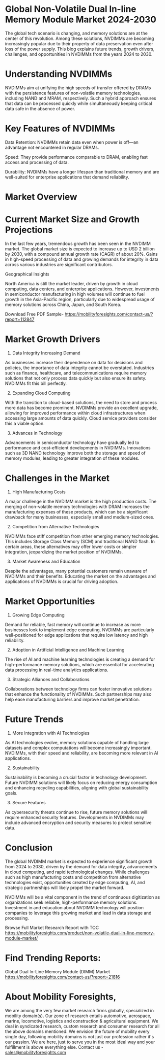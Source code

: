 # Global Non-Volatile Dual In-line Memory Module Market 2024-2030

The global tech scenario is changing, and memory solutions are at the center of this revolution. Among these solutions, NVDIMMs are becoming increasingly popular due to their property of data preservation even after loss of the power supply. This blog explains future trends, growth drivers, challenges, and opportunities in NVDIMMs from the years 2024 to 2030.

# Understanding NVDIMMs

NVDIMMs aim at unifying the high speeds of transfer offered by DRAMs with the persistence features of non-volatile memory technologies, including NAND and MRAM, respectively. Such a hybrid approach ensures that data can be processed quickly while simultaneously keeping critical data safe in the absence of power.

# Key Features of NVDIMMs

Data Retention: NVDIMMs retain data even when power is off—an advantage not encountered in regular DRAMs.

Speed: They provide performance comparable to DRAM, enabling fast access and processing of data.

Durability: NVDIMMs have a longer lifespan than traditional memory and are well-suited for enterprise applications that demand reliability.

# Market Overview

# Current Market Size and Growth Projections

In the last few years, tremendous growth has been seen in the NVDIMM market. The global market size is expected to increase up to USD 2 billion by 2030, with a compound annual growth rate (CAGR) of about 20%. Gains in high-speed processing of data and growing demands for integrity in data across various industries are significant contributors.

Geographical Insights

North America is still the market leader, driven by growth in cloud computing, data centers, and enterprise applications. However, investments in semiconductor manufacturing in high volumes will continue to fuel growth in the Asia-Pacific region, particularly due to widespread usage of memory solutions across China, Japan, and South Korea.

Download Free PDF Sample- https://mobilityforesights.com/contact-us/?report=112847

# Market Growth Drivers

1. Data Integrity Increasing Demand

As businesses increase their dependence on data for decisions and policies, the importance of data integrity cannot be overstated. Industries such as finance, healthcare, and telecommunications require memory solutions that not only process data quickly but also ensure its safety. NVDIMMs fit this bill perfectly.

2. Expanding Cloud Computing

With the transition to cloud-based solutions, the need to store and process more data has become prominent. NVDIMMs provide an excellent upgrade, allowing for improved performance within cloud infrastructures when accessing large amounts of data quickly. Cloud service providers consider this a viable option.

3. Advances in Technology

Advancements in semiconductor technology have gradually led to performance and cost-efficient developments in NVDIMMs. Innovations such as 3D NAND technology improve both the storage and speed of memory modules, leading to greater integration of these modules.

# Challenges in the Market

1. High Manufacturing Costs

A major challenge in the NVDIMM market is the high production costs. The merging of non-volatile memory technologies with DRAM increases the manufacturing expenses of these products, which can be a significant drawback for many businesses, especially small and medium-sized ones.

2. Competition from Alternative Technologies

NVDIMMs face stiff competition from other emerging memory technologies. This includes Storage Class Memory (SCM) and traditional NAND flash. In certain areas, these alternatives may offer lower costs or simpler integration, jeopardizing the market position of NVDIMMs.

3. Market Awareness and Education

Despite the advantages, many potential customers remain unaware of NVDIMMs and their benefits. Educating the market on the advantages and applications of NVDIMMs is crucial for driving adoption.

# Market Opportunities

1. Growing Edge Computing

Demand for reliable, fast memory will continue to increase as more businesses look to implement edge computing. NVDIMMs are particularly well-positioned for edge applications that require low latency and high reliability.

2. Adoption in Artificial Intelligence and Machine Learning

The rise of AI and machine learning technologies is creating a demand for high-performance memory solutions, which are essential for accelerating data processing in real-time analytics applications.

3. Strategic Alliances and Collaborations

Collaborations between technology firms can foster innovative solutions that enhance the functionality of NVDIMMs. Such partnerships may also help ease manufacturing barriers and improve market penetration.

# Future Trends

1. More Integration with AI Technologies

As AI technologies evolve, memory solutions capable of handling large datasets and complex computations will become increasingly important. NVDIMMs, with their speed and reliability, are becoming more relevant in AI applications.

2. Sustainability

Sustainability is becoming a crucial factor in technology development. Future NVDIMM solutions will likely focus on reducing energy consumption and enhancing recycling capabilities, aligning with global sustainability goals.

3. Secure Features

As cybersecurity threats continue to rise, future memory solutions will require enhanced security features. Developments in NVDIMMs may include advanced encryption and security measures to protect sensitive data.

# Conclusion

The global NVDIMM market is expected to experience significant growth from 2024 to 2030, driven by the demand for data integrity, advancements in cloud computing, and rapid technological changes. While challenges such as high manufacturing costs and competition from alternative technologies exist, opportunities created by edge computing, AI, and strategic partnerships will likely propel the market forward.

NVDIMMs will be a vital component in the trend of continuous digitization as organizations seek reliable, high-performance memory solutions. Investment in and education about NVDIMM technology will position companies to leverage this growing market and lead in data storage and processing.

Browse Full Market Research Report with TOC https://mobilityforesights.com/product/non-volatile-dual-in-line-memory-module-market/


# Find Trending Reports:

Global Dual In-Line Memory Module (DIMM) Market https://mobilityforesights.com/contact-us/?report=21816


# About Mobility Foresights,
We are among the very few market research firms globally, specialized in mobility domain(s). Our zone of research entails automotive, aerospace, marine, locomotive, logistics and construction & agricultural equipment. We deal in syndicated research, custom research and consumer research for all the above domains mentioned.
We envision the future of mobility every single day, following mobility domains is not just our profession rather it's our passion. We are here, just to serve you in the most ideal way and your fulfillment is above everything else. Contact us -  sales@mobilityforesights.com 
